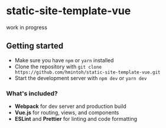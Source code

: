 # static-site-template-vue

work in progress

## Getting started

- Make sure you have `npm` or `yarn` installed
- Clone the repository with `git clone https://github.com/hmintoh/static-site-template-vue.git`
- Start the development server with `npm dev` or `yarn dev`

### What's included?

- **Webpack** for dev server and production build
- **Vue.js** for routing, views, and components
- **ESLint** and **Prettier** for linting and code formatting
